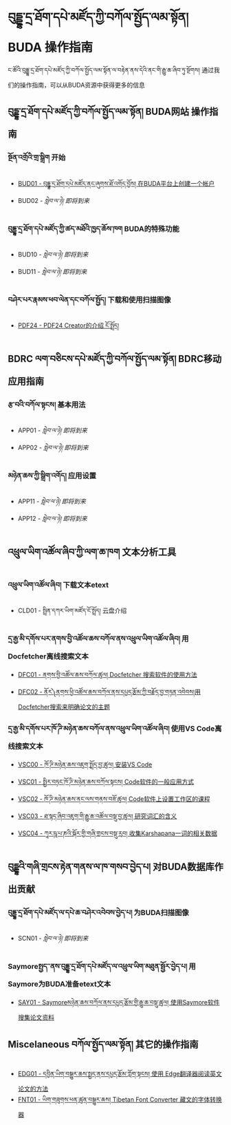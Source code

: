 
# བུདྡྷ་དྲ་ཐོག་དཔེ་མཛོད་ཀྱི་བཀོལ་སྤྱོད་ལམ་སྟོན། BUDA 操作指南
ང་ཚོའི་བུདྡྷ་དྲ་ཐོག་དཔེ་མཛོད་ཀྱི་བཀོལ་སྤྱོད་ལམ་སྟོན་ལ་བརྟེན་ནས་དེའི་ནང་གི་རྒྱུ་ཆ་ཞིབ་ཏུ་སྔོགས། 通过我们的操作指南，可以从BUDA资源中获得更多的信息

## བུདྡྷ་དྲ་ཐོག་དཔེ་མཛོད་ཀྱི་བཀོལ་སྤྱོད་ལམ་སྟོན། BUDA网站 操作指南 

### སྔོན་འགྲོའི་གྲ་སྒྲིག 开始
* [BUD01 - བུདྡྷ་དྲ་ཐོག་དཔེ་མཛོད་ནང་ཞུགས་ཐོ་འགོད་བྱོས། 在BUDA平台上创建一个帐户](http://library-dev.bdrc.io/static/budax/howtoguides/BUD01/index)
* BUD02 - _སླེབ་ལ་ཉེ། 即将到来_

### བུདྡྷ་དྲ་ཐོག་དཔེ་མཛོད་ཀྱི་ཚད་མཐོའི་ཁྱད་ཆོས་ཁག BUDA的特殊功能
* BUD10 - _སླེབ་ལ་ཉེ། 即将到来_
* BUD11 - _སླེབ་ལ་ཉེ། 即将到来_
### བཤེར་པར་རྣམས་ཕབ་ལེན་དང་བཀོལ་སྤྱོད། 下载和使用扫描图像
* [PDF24 - PDF24 Creator的介绍 ངོ་སྤྲོད།](http://library-dev.bdrc.io/static/budax/howtoguides/PDF24/index)

## BDRC ལག་བཅིངས་དཔེ་མཛོད་ཀྱི་བཀོལ་སྤྱོད་ལམ་སྟོན། BDRC移动应用指南

### རྩ་བའི་བཀོལ་སྟངས། 基本用法
* APP01 - _སླེབ་ལ་ཉེ། 即将到来_
* APP02 - _སླེབ་ལ་ཉེ། 即将到来_

### མཉེན་ཆས་ཀྱི་སྒྲིག་འགོད། 应用设置
* APP11 - _སླེབ་ལ་ཉེ། 即将到来_
* APP12 - _སླེབ་ལ་ཉེ། 即将到来_


## འཕྲུལ་ཡིག་འཚོལ་ཞིབ་ཀྱི་ལག་ཆ་ཁག 文本分析工具

### འཕྲུལ་ཡིག་འཚོལ་ཞིབ། 下载文本etext
*   CLD01 - སྤྲིན་དཀར་ཡིག་མཛོད་ངོ་སྤྲོད། 云盘介绍

### དྲ་རྒྱ་མི་དགོས་པར་ནགས་བྱི་འཚོལ་ཆས་བཀོལ་ནས་འཕྲུལ་ཡིག་འཚོལ་ཞིབ། 用Docfetcher离线搜索文本
*   [DFC01 - ནགས་བྱི་འཚོལ་ཆས་བཀོལ་ཚུལ། Docfetcher 搜索软件的使用方法](http://library-dev.bdrc.io/static/budax/howtoguides/DFC01/index)
*   [DFC02 - ནོར༽ནགས་ཕྱི་འཚོལ་ཆས་བཀོལ་ནས་དཔྱད་རྩོམ་ཀྱི་བརྗོད་བྱ་གཏན་འབེབས།用Docfetcher搜索来明确论文的主题](http://library-dev.bdrc.io/static/budax/howtoguides/DFC02/index)

### དྲ་རྒྱ་མི་དགོས་པར་ཁོ་ཌི་མཉེན་ཆས་བཀོལ་ནས་འཕྲུལ་ཡིག་འཚོལ་ཞིབ། 使用VS Code离线搜索文本
*   [VSC00 - ཁོ་ཌི་མཉེན་ཆས་འཇུག་སྤྲོད་བྱ་ཚུལ། 安装VS Code](http://library-dev.bdrc.io/static/budax/howtoguides/VSC00/index)
*   [VSC01 - སྤྱིར་བཏང་ཁོ་ཌི་མཉེན་ཆས་བཀོལ་སྟངས། Code软件的一般应用方式](http://library-dev.bdrc.io/static/budax/howtoguides/VSC01/index)
*   [VSC02 - ཁོ་ཌི་མཉེན་ཆས་ནང་ལས་གནས་བཟོ་ཚུལ། Code软件上设置工作区的课程](http://library-dev.bdrc.io/static/budax/howtoguides/VSC02/index)
*   [VSC03 - ཐ་སྙད་ཞིབ་འཇུག་གི་རྒྱུ་ཆ་འཚོལ་བསྡུ་བྱ་ཚུལ། 研究词汇的含义](http://library-dev.bdrc.io/static/budax/howtoguides/VSC03/index)
*   [VSC04 - ཀཱར་ཥཱ་པ་ཎའི་སྐོར་གྱི་གཞི་གྲངས་བསྡུ་རུབ། 收集Karshapana一词的相关数据](http://library-dev.bdrc.io/static/budax/howtoguides/VSC04/index)


## བུདྡྷའི་གཞི་གྲངས་རྟེན་གནས་ལ་ཁ་གསབ་བྱེད་པ། 对BUDA数据库作出贡献

### བུདྡྷ་དྲ་ཐོག་དཔེ་མཛོད་ལ་དཔེ་ཆ་བཤེར་འབེབས་བྱེད་པ། 为BUDA扫描图像
* SCN01 - _སླེབ་ལ་ཉེ། 即将到来_

### Saymoreསྤྱད་་ནས་བུདྡྷ་དྲ་ཐོག་དཔེ་མཛོད་ལ་འཕྲུལ་ཡིག་མཐུན་སྦྱོར་བྱེད་པ། 用Saymore为BUDA准备etext文本
* [SAY01 - Saymoreམཉེན་ཆས་བཀོལ་ནས་དཔྱད་རྩོམ་གྱི་རྒྱུ་ཆ་བསྡུ་ཚུལ། 使用Saymore软件搜集论文资料](http://library-dev.bdrc.io/static/budax/howtoguides/SAY01/index)

## Miscelaneous བཀོལ་སྤྱོད་ལམ་སྟོན། 其它的操作指南
*   [EDG01 - དབྱིན་ཡིག་བསྒྱུར་ཆས་སྤྱད་ནས་དཔྱད་རྩོམ་ཀློག་སྟངས། 使用 Edge翻译器阅读英文论文的方法](http://library-dev.bdrc.io/static/budax/howtoguides/EDG01/index)
*   [FNT01 - ཡིག་གཟུགས་ཕན་ཚུན་བསྒྱུར་ཆས། Tibetan Font Converter 藏文的字体转换器](http://library-dev.bdrc.io/static/budax/howtoguides/FNT01/index)